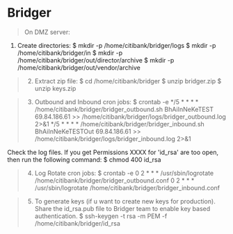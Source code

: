 # Bridger

>On DMZ server:
1. Create directories:
  $ mkdir -p /home/citibank/bridger/logs
  $ mkdir -p /home/citibank/bridger/in
  $ mkdir -p /home/citibank/bridger/out/director/archive
  $ mkdir -p /home/citibank/bridger/out/vendor/archive

>2. Extract zip file:
  $ cd /home/citibank/bridger
  $ unzip bridger.zip
  $ unzip keys.zip

>3. Outbound and Inbound cron jobs:
  $ crontab -e
  */5 * * * * /home/citibank/bridger/bridger_outbound.sh BhAiInNeKeTEST 69.84.186.61 >> /home/citibank/bridger/logs/bridger_outbound.log 2>&1
  */5 * * * * /home/citibank/bridger/bridger_inbound.sh BhAiInNeKeTESTOut 69.84.186.61 >> /home/citibank/bridger/logs/bridger_inbound.log 2>&1

  Check the log files. If you get Permissions XXXX for 'id_rsa' are too open, then run the following command:
  $ chmod 400 id_rsa

>4. Log Rotate cron jobs:
  $ crontab -e
  0 2 * * * /usr/sbin/logrotate /home/citibank/bridger/bridger_outbound.conf
  0 2 * * * /usr/sbin/logrotate /home/citibank/bridger/bridger_inbound.conf

>5. To generate keys (if u want to create new keys for production). Share the id_rsa.pub file to Bridger team to enable key based authentication.
  $ ssh-keygen -t rsa -m PEM -f /home/citibank/bridger/id_rsa
